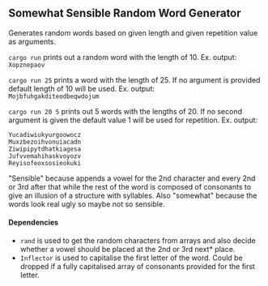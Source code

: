 ## Somewhat Sensible Random Word Generator

Generates random words based on given length and given repetition value as arguments.

`cargo run` prints out a random word with the length of 10. Ex. output:  
`Xopznepaov`

`cargo run 25` prints a word with the length of 25. If no argument is provided default length of 10 will be used. Ex. output:  
`Mojbfuhgakditeodbeqwdojum`

`cargo run 20 5` prints out 5 words with the lengths of 20. If no second argument is given the default value 1 will be used for repetition. Ex. output:  
```
Yucadiwiukyurgoowocz
Muxzbezoihvonuiacadn
Ziwipipytdhatkiagesa
Jufvvemahihaskvoyozv
Reyisofeoxsosieokuki
```
"Sensible" because appends a vowel for the 2nd character and every 2nd or 3rd after that while the rest of the word is composed of consonants to give an illusion of a structure with syllables. Also "somewhat" because the words look real ugly so maybe not so sensible.

#### Dependencies
* `rand` is used to get the random characters from arrays and also decide whether a vowel should be placed at the 2nd or 3rd next* place.
* `Inflector` is used to capitalise the first letter of the word. Could be dropped if a fully capitalised array of consonants provided for the first letter.
